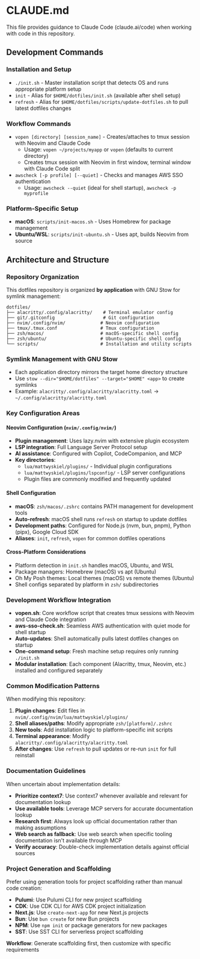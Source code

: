 # CLAUDE.md

This file provides guidance to Claude Code (claude.ai/code) when working with code in this repository.

## Development Commands

### Installation and Setup
- `./init.sh` - Master installation script that detects OS and runs appropriate platform setup
- `init` - Alias for `$HOME/dotfiles/init.sh` (available after shell setup)
- `refresh` - Alias for `$HOME/dotfiles/scripts/update-dotfiles.sh` to pull latest dotfiles changes

### Workflow Commands
- `vopen [directory] [session_name]` - Creates/attaches to tmux session with Neovim and Claude Code
  - Usage: `vopen ~/projects/myapp` or `vopen` (defaults to current directory)
  - Creates tmux session with Neovim in first window, terminal window with Claude Code split
- `awscheck [-p profile] [--quiet]` - Checks and manages AWS SSO authentication
  - Usage: `awscheck --quiet` (ideal for shell startup), `awscheck -p myprofile`

### Platform-Specific Setup
- **macOS**: `scripts/init-macos.sh` - Uses Homebrew for package management
- **Ubuntu/WSL**: `scripts/init-ubuntu.sh` - Uses apt, builds Neovim from source

## Architecture and Structure

### Repository Organization
This dotfiles repository is organized **by application** with GNU Stow for symlink management:

```
dotfiles/
├── alacritty/.config/alacritty/    # Terminal emulator config
├── git/.gitconfig                  # Git configuration  
├── nvim/.config/nvim/             # Neovim configuration
├── tmux/.tmux.conf                # Tmux configuration
├── zsh/macos/                     # macOS-specific shell config
├── zsh/ubuntu/                    # Ubuntu-specific shell config
└── scripts/                       # Installation and utility scripts
```

### Symlink Management with GNU Stow
- Each application directory mirrors the target home directory structure
- Use `stow --dir="$HOME/dotfiles" --target="$HOME" <app>` to create symlinks
- Example: `alacritty/.config/alacritty/alacritty.toml` → `~/.config/alacritty/alacritty.toml`

### Key Configuration Areas

#### Neovim Configuration (`nvim/.config/nvim/`)
- **Plugin management**: Uses lazy.nvim with extensive plugin ecosystem
- **LSP integration**: Full Language Server Protocol setup
- **AI assistance**: Configured with Copilot, CodeCompanion, and MCP
- **Key directories**:
  - `lua/mattwyskiel/plugins/` - Individual plugin configurations
  - `lua/mattwyskiel/plugins/lspconfig/` - LSP server configurations
  - Plugin files are commonly modified and frequently updated

#### Shell Configuration
- **macOS**: `zsh/macos/.zshrc` contains PATH management for development tools
- **Auto-refresh**: macOS shell runs `refresh` on startup to update dotfiles
- **Development paths**: Configured for Node.js (nvm, bun, pnpm), Python (pipx), Google Cloud SDK
- **Aliases**: `init`, `refresh`, `vopen` for common dotfiles operations

#### Cross-Platform Considerations
- Platform detection in `init.sh` handles macOS, Ubuntu, and WSL
- Package managers: Homebrew (macOS) vs apt (Ubuntu)
- Oh My Posh themes: Local themes (macOS) vs remote themes (Ubuntu)
- Shell configs separated by platform in `zsh/` subdirectories

### Development Workflow Integration
- **vopen.sh**: Core workflow script that creates tmux sessions with Neovim and Claude Code integration
- **aws-sso-check.sh**: Seamless AWS authentication with quiet mode for shell startup
- **Auto-updates**: Shell automatically pulls latest dotfiles changes on startup
- **One-command setup**: Fresh machine setup requires only running `./init.sh`
- **Modular installation**: Each component (Alacritty, tmux, Neovim, etc.) installed and configured separately

### Common Modification Patterns
When modifying this repository:
1. **Plugin changes**: Edit files in `nvim/.config/nvim/lua/mattwyskiel/plugins/`
2. **Shell aliases/paths**: Modify appropriate `zsh/[platform]/.zshrc`
3. **New tools**: Add installation logic to platform-specific init scripts
4. **Terminal appearance**: Modify `alacritty/.config/alacritty/alacritty.toml`
5. **After changes**: Use `refresh` to pull updates or re-run `init` for full reinstall

### Documentation Guidelines
When uncertain about implementation details:
- **Prioritize context7**: Use context7 whenever available and relevant for documentation lookup
- **Use available tools**: Leverage MCP servers for accurate documentation lookup
- **Research first**: Always look up official documentation rather than making assumptions
- **Web search as fallback**: Use web search when specific tooling documentation isn't available through MCP
- **Verify accuracy**: Double-check implementation details against official sources

### Project Generation and Scaffolding
Prefer using generation tools for project scaffolding rather than manual code creation:
- **Pulumi**: Use Pulumi CLI for new project scaffolding
- **CDK**: Use CDK CLI for AWS CDK project initialization
- **Next.js**: Use `create-next-app` for new Next.js projects
- **Bun**: Use `bun create` for new Bun projects
- **NPM**: Use `npm init` or package generators for new packages
- **SST**: Use SST CLI for serverless project scaffolding

**Workflow**: Generate scaffolding first, then customize with specific requirements